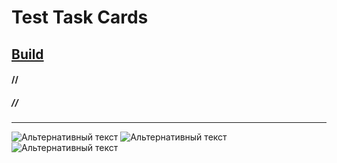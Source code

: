 # Test Task Cards
## [Build](https://github.com/Crozen93/TestTaskCards/blob/main/Build/build.apk "Android Build")
#### //
##### //
---
![Альтернативный текст](https://github.com/Crozen93/Test-Task-Cards/blob/main/Picture/Game_Landscope.png)
![Альтернативный текст](https://github.com/Crozen93/Test-Task-Cards/blob/main/Picture/Game_Portrait%202.png)
![Альтернативный текст](https://github.com/Crozen93/Test-Task-Cards/blob/main/Picture/Game_Portrait.png)
